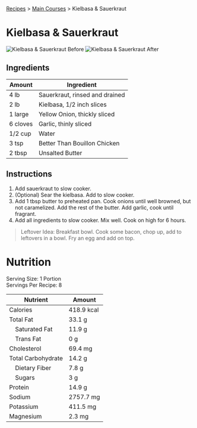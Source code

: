 [Recipes](..) > [Main Courses](.) > Kielbasa & Sauerkraut

# Kielbasa & Sauerkraut
![Kielbasa & Sauerkraut Before](https://github.com/jbh/recipes/raw/master/images/kielbasa-sauerkraut-before.jpg)
![Kielbasa & Sauerkraut After](https://github.com/jbh/recipes/raw/master/images/kielbasa-sauerkraut-after.jpg)

## Ingredients

| Amount   | Ingredient                     |
|----------|--------------------------------|
| 4 lb     | Sauerkraut, rinsed and drained |
| 2 lb     | Kielbasa, 1/2 inch slices      |
| 1 large  | Yellow Onion, thickly sliced   |
| 6 cloves | Garlic, thinly sliced          |
| 1/2 cup  | Water                          |
| 3 tsp    | Better Than Bouillon Chicken   |
| 2 tbsp   | Unsalted Butter                |

## Instructions
1. Add sauerkraut to slow cooker.
2. (Optional) Sear the kielbasa. Add to slow cooker.
3. Add 1 tbsp butter to preheated pan. Cook onions until well browned, but not
caramelized. Add the rest of the butter. Add garlic, cook until fragrant.
4. Add all ingredients to slow cooker. Mix well. Cook on high for 6 hours.

> Leftover Idea: Breakfast bowl. Cook some bacon, chop up, add to leftovers in a
bowl. Fry an egg and add on top.

# Nutrition

Serving Size: 1 Portion  
Servings Per Recipe: 8

| Nutrient            | Amount     |
|---------------------|------------|
| Calories            | 418.9 kcal |
| Total Fat           | 33.1 g     |
| &emsp;Saturated Fat | 11.9 g     |
| &emsp;Trans Fat     | 0 g        |
| Cholesterol         | 69.4 mg    |
| Total Carbohydrate  | 14.2 g     |
| &emsp;Dietary Fiber | 7.8 g      |
| &emsp;Sugars        | 3 g        |
| Protein             | 14.9 g     |
| Sodium              | 2757.7 mg  |
| Potassium           | 411.5 mg   |
| Magnesium           | 2.3 mg     |
